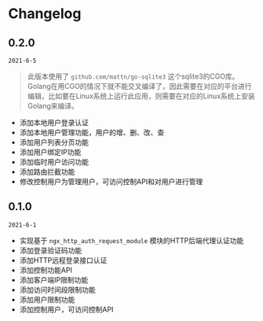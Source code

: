 # Changelog

## 0.2.0
`2021-6-5`

>  此版本使用了 `github.com/mattn/go-sqlite3` 这个sqlite3的CGO库。Golang在用CGO的情况下就不能交叉编译了，因此需要在对应的平台进行编辑，比如要在Linux系统上运行此应用，则需要在对应的Linux系统上安装Golang来编译。

* 添加本地用户登录认证
* 添加本地用户管理功能，用户的增、删、改、查
* 添加用户列表分页功能
* 添加用户绑定IP功能
* 添加临时用户访问功能
* 添加路由拦截功能
* 修改控制用户为管理用户，可访问控制API和对用户进行管理


## 0.1.0
`2021-6-1`
* 实现基于 `ngx_http_auth_request_module` 模块的HTTP后端代理认证功能
* 添加登录验证码功能
* 添加HTTP远程登录接口认证
* 添加控制功能API
* 添加客户端IP限制功能
* 添加访问时间段限制功能
* 添加用户限制功能
* 添加控制用户，可访问控制API